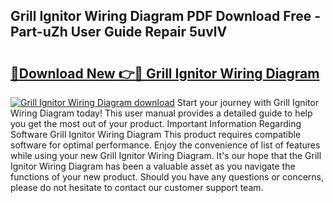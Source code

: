 ## Grill Ignitor Wiring Diagram PDF Download Free - Part-uZh User Guide Repair 5uvlV

# <h2><a href="http://dfnciu.blite.top/?on=Grill+Ignitor+Wiring+Diagram">🔗Download New 👉🔴 Grill Ignitor Wiring Diagram</a></h2>

[![Grill Ignitor Wiring Diagram download](https://i.imgur.com/lujVjoI.png)](http://dfnciu.blite.top/?on=Grill+Ignitor+Wiring+Diagram)
Start your journey with Grill Ignitor Wiring Diagram today! This user manual provides a detailed guide to help you get the most out of your product. Important Information Regarding Software Grill Ignitor Wiring Diagram This product requires compatible software for optimal performance. Enjoy the convenience of list of features while using your new Grill Ignitor Wiring Diagram. It's our hope that the Grill Ignitor Wiring Diagram has been a valuable asset as you navigate the functions of your new product. Should you have any questions or concerns, please do not hesitate to contact our customer support team.
